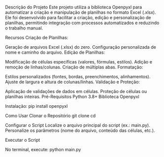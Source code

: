Descrição do Projeto
Este projeto utiliza a biblioteca Openpyxl para automatizar a criação e manipulação de planilhas no formato Excel (.xlsx). Ele foi desenvolvido para facilitar a criação, edição e personalização de planilhas, permitindo integração com processos automatizados e reduzindo o trabalho manual.

Recursos
Criação de Planilhas:

Geração de arquivos Excel (.xlsx) do zero.
Configuração personalizada de nome e caminho do arquivo.
Edição de Planilhas:

Modificação de células específicas (valores, fórmulas, estilos).
Adição e remoção de linhas/colunas.
Criação de múltiplas abas.
Formatação:

Estilos personalizados (fontes, bordas, preenchimentos, alinhamentos).
Ajuste de largura e altura de colunas/linhas.
Validação e Proteção:

Aplicação de validações de dados em células.
Proteção de células ou planilhas inteiras.
Pré-Requisitos
Python 3.8+
Biblioteca Openpyxl

Instalação:
pip install openpyxl

Como Usar
Clonar o Repositório
git clone <url-do-repositorio>
cd <nome-do-diretorio>

Configurar o Script
Localize o arquivo principal do script (ex.: main.py).
Personalize os parâmetros (nome do arquivo, conteúdo das células, etc.).

Executar o Script

No terminal, execute:
python main.py
